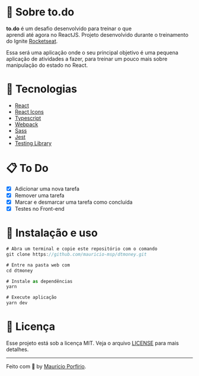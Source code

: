 # :information_desk_person: Sobre to.do

**to.do** é um desafio desenvolvido para treinar o que aprendi até agora no ReactJS. Projeto desenvolvido durante o treinamento do Ignite [Rocketseat](https://www.rocketseat.com.br/).

Essa será uma aplicação onde o seu principal objetivo é uma pequena aplicação de atividades a fazer, para treinar um pouco mais sobre manipulação do estado no React.


# :rocket: Tecnologias

- [React](https://pt-br.reactjs.org/)
- [React Icons](https://react-icons.github.io/react-icons/)
- [Typescript](https://www.typescriptlang.org/)
- [Webpack](https://webpack.js.org/)
- [Sass](https://sass-lang.com/)
- [Jest](https://jestjs.io/pt-BR/)
- [Testing Library](https://testing-library.com/)

# :clipboard: To Do

- [x] Adicionar uma nova tarefa
- [x] Remover uma tarefa
- [x] Marcar e desmarcar uma tarefa como concluída
- [x] Testes no Front-end 

# :wrench: Instalação e uso

```js
# Abra um terminal e copie este repositório com o comando
git clone https://github.com/mauricio-msp/dtmoney.git

# Entre na pasta web com 
cd dtmoney

# Instale as dependências
yarn

# Execute aplicação
yarn dev
```

# :page_with_curl: Licença

Esse projeto está sob a licença MIT. Veja o arquivo [LICENSE](https://github.com/mauricio-msp/dtmoney/blob/main/LICENSE) para mais detalhes.

---

Feito com :blue_heart: by [Maurício Porfírio](https://github.com/mauricio-msp).
